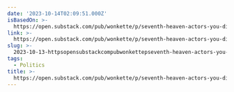 ```yaml
---
date: '2023-10-14T02:09:51.000Z'
isBasedOn: >-
  https://open.substack.com/pub/wonkette/p/seventh-heaven-actors-you-didnt-know?utm_source=share&utm_medium=android&r=3d5
link: >-
  https://open.substack.com/pub/wonkette/p/seventh-heaven-actors-you-didnt-know?utm_source=share&utm_medium=android&r=3d5
slug: >-
  2023-10-13-httpsopensubstackcompubwonkettepseventh-heaven-actors-you-didnt-knowutmsourceshareandutmmediumandroidandr3d5
tags:
  - Politics
title: >-
  https://open.substack.com/pub/wonkette/p/seventh-heaven-actors-you-didnt-know?utm_source=share&utm_medium=android&r=3d5
---
```


